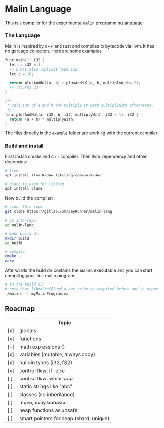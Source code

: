# Malin Language
This is a compiler for the experimental `malin` programming language.

### The Language
Malin is inspired by c++ and rust and compiles to bytecode via llvm. It has no garbage collection.
Here are some examples: 
```c++
func main(): i32 {
  let a: i32 = 1;
  // b has also implicit type i32
  let b = 10;
  
  return plusAndMul(a, b) + plusAndMul(a, b, multiplyWith= 2);
  // returns 33
}

/**
 * calc sum of a and b and multiply it with multiplyWith afterwards.
 */
func plusAndMul(a: i32, b: i32, multiplyWith: i32 = 1): i32 {
  return (a + b) * multiplyWith;
}
```
The files directly in the `example` folder are working with the current compiler.


### Build and install
First install cmake and c++ compiler.
Then llvm dependency and other decencies:
```bash
# llvm
apt install llvm-9-dev libclang-common-9-dev

# clang is used for linking
apt install clang
```
Now build the compiler:
```bash
# clone this repo
git clone https://gitlab.com/JeyRunner/malin-lang

# go into repo
cd malin-lang

# make build dir
mkdir build
cd build

# compile
cmake ..
make
```
Afterwards the build dir contains the malinc executable
and you can start compiling your first malin program:
```bash
# in the build dir
# note that libmalinCGlued.a has to be be compiled before and is expected to be in './std/c'
./malinc -f myMalinProgram.ma
```


## Roadmap
|     | Topic                                      |
|-----|--------------------------------------------|
| [x] |  globals                                   |
| [x] |  functions                                 |
| [-] |  math expressions ()                       |
| [x] |  variables (mutable, always copy)          |
| [x] |  buildin types (i32, f32)                  |
| [x] |  control flow: if-else                     |
| [ ] |  control flow: while loop                  |
| [ ] |  static strings like "abc"                 |
| [ ] |  classes (no inheritance)                  |
| [ ] |  move, copy behavior                       |
| [ ] |  heap functions as unsafe                  |
| [ ] |  smart pointers for heap (shard, unique)   |